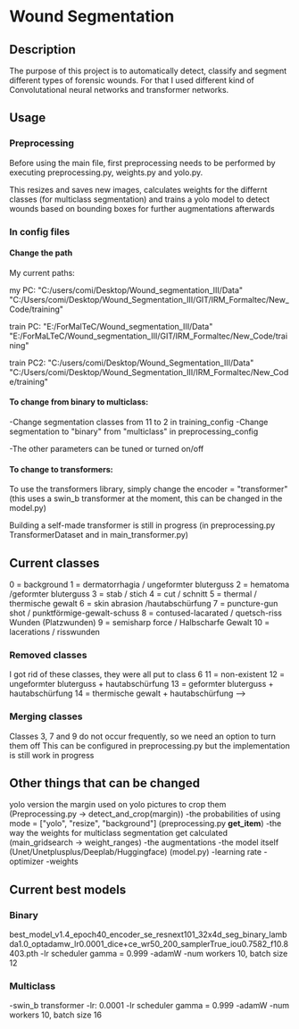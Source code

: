 # Wound Segmentation

## Description

The purpose of this project is to automatically detect, classify and segment different types of forensic wounds. For that I used different kind of Convolutational neural networks and transformer networks.

## Usage

### Preprocessing
Before using the main file, first preprocessing needs to be performed by executing preprocessing.py, weights.py and yolo.py.

This resizes and saves new images, calculates weights for the differnt classes (for multiclass segmentation) and trains a yolo model to detect wounds based on bounding boxes for further augmentations afterwards


### In config files

#### Change the path

My current paths:

my PC: 
"C:/users/comi/Desktop/Wound_segmentation_III/Data" 
"C:/Users/comi/Desktop/Wound_Segmentation_III/GIT/IRM_Formaltec/New_Code/training"

train PC: 
"E:/ForMalTeC/Wound_segmentation_III/Data" 
"E:/ForMaLTeC/Wound_segmentation_III/GIT/IRM_Formaltec/New_Code/training"

train PC2: 
"C:/users/comi/Desktop/Wound_Segmentation_III/Data" 
"C:/Users/comi/Desktop/Wound_Segmentation_III/IRM_Formaltec/New_Code/training"


#### To change from binary to multiclass:
-Change segmentation classes from 11 to 2 in training_config
-Change segmentation to "binary" from "multiclass" in preprocessing_config

-The other parameters can be tuned or turned on/off

#### To change to transformers:
To use the transformers library, simply change the encoder = "transformer" (this uses a swin_b transformer at the moment, this can be changed in the model.py)

Building a self-made transformer is still in progress (in preprocessing.py TransformerDataset and in main_transformer.py)


## Current classes

0 = background
1 = dermatorrhagia / ungeformter bluterguss
2 = hematoma /geformter bluterguss
3 = stab / stich
4 = cut / schnitt
5 = thermal / thermische gewalt
6 = skin abrasion /hautabschürfung
7 = puncture-gun shot / punktförmige-gewalt-schuss
8 = contused-lacarated / quetsch-riss Wunden (Platzwunden)
9 = semisharp force / Halbscharfe Gewalt
10 = lacerations / risswunden

### Removed classes

I got rid of these classes, they were all put to class 6
11 = non-existent
12 = ungeformter bluterguss + hautabschürfung
13 = geformter bluterguss + hautabschürfung
14 = thermische gewalt + hautabschürfung -->

### Merging classes

Classes 3, 7 and 9 do not occur frequently, so we need an option to turn them off
This can be configured in preprocessing.py but the implementation is still work in progress

## Other things that can be changed

yolo version
the margin used on yolo pictures to crop them (Preprocessing.py -> detect_and_crop(margin))
-the probabilities of using mode = ["yolo", "resize", "background"] (preprocessing.py __get_item__)
-the way the weights for multiclass segmentation get calculated (main_gridsearch -> weight_ranges)
-the augmentations
-the model itself (Unet/Unetplusplus/Deeplab/Huggingface) (model.py)
-learning rate
-optimizer
-weights


## Current best models

### Binary

 best_model_v1.4_epoch40_encoder_se_resnext101_32x4d_seg_binary_lambda1.0_optadamw_lr0.0001_dice+ce_wr50_200_samplerTrue_iou0.7582_f10.8403.pth
-lr scheduler gamma = 0.999
-adamW
-num workers 10, batch size 12

### Multiclass

-swin_b transformer
-lr: 0.0001
-lr scheduler gamma = 0.999
-adamW
-num workers 10, batch size 16
